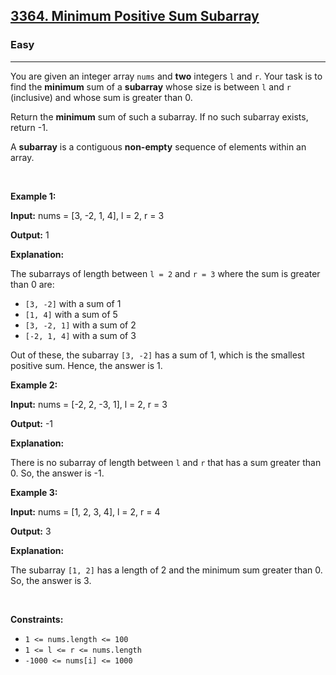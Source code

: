 <h2><a href="https://leetcode.com/problems/minimum-positive-sum-subarray">3364. Minimum Positive Sum Subarray </a></h2><h3>Easy</h3><hr><p>You are given an integer array <code>nums</code> and <strong>two</strong> integers <code>l</code> and <code>r</code>. Your task is to find the <strong>minimum</strong> sum of a <strong>subarray</strong> whose size is between <code>l</code> and <code>r</code> (inclusive) and whose sum is greater than 0.</p>

<p>Return the <strong>minimum</strong> sum of such a subarray. If no such subarray exists, return -1.</p>

<p>A <strong>subarray</strong> is a contiguous <b>non-empty</b> sequence of elements within an array.</p>

<p>&nbsp;</p>
<p><strong class="example">Example 1:</strong></p>

<div class="example-block">
<p><strong>Input:</strong> <span class="example-io">nums = [3, -2, 1, 4], l = 2, r = 3</span></p>

<p><strong>Output:</strong> <span class="example-io">1</span></p>

<p><strong>Explanation:</strong></p>

<p>The subarrays of length between <code>l = 2</code> and <code>r = 3</code> where the sum is greater than 0 are:</p>

<ul>
	<li><code>[3, -2]</code> with a sum of 1</li>
	<li><code>[1, 4]</code> with a sum of 5</li>
	<li><code>[3, -2, 1]</code> with a sum of 2</li>
	<li><code>[-2, 1, 4]</code> with a sum of 3</li>
</ul>

<p>Out of these, the subarray <code>[3, -2]</code> has a sum of 1, which is the smallest positive sum. Hence, the answer is 1.</p>
</div>

<p><strong class="example">Example 2:</strong></p>

<div class="example-block">
<p><strong>Input:</strong> <span class="example-io">nums = [-2, 2, -3, 1], l = 2, r = 3</span></p>

<p><strong>Output:</strong> <span class="example-io">-1</span></p>

<p><strong>Explanation:</strong></p>

<p>There is no subarray of length between <code>l</code> and <code>r</code> that has a sum greater than 0. So, the answer is -1.</p>
</div>

<p><strong class="example">Example 3:</strong></p>

<div class="example-block">
<p><strong>Input:</strong> <span class="example-io">nums = [1, 2, 3, 4], l = 2, r = 4</span></p>

<p><strong>Output:</strong> <span class="example-io">3</span></p>

<p><strong>Explanation:</strong></p>

<p>The subarray <code>[1, 2]</code> has a length of 2 and the minimum sum greater than 0. So, the answer is 3.</p>
</div>

<p>&nbsp;</p>
<p><strong>Constraints:</strong></p>

<ul>
	<li><code>1 &lt;= nums.length &lt;= 100</code></li>
	<li><code>1 &lt;= l &lt;= r &lt;= nums.length</code></li>
	<li><code>-1000 &lt;= nums[i] &lt;= 1000</code></li>
</ul>
